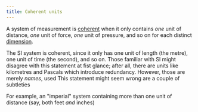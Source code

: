 ```yaml
---
title: Coherent units
---
```


A system of measurement is
[coherent](https://en.wikipedia.org/wiki/Coherence_(units_of_measurement)) when
it only contains *one* unit of distance, *one* unit of force, *one* unit of
pressure, and so on for each distinct
[dimension](https://en.wikipedia.org/wiki/Dimensional_analysis).

The SI system is coherent, since it only has one unit of length (the metre),
one unit of time (the second), and so on. Those familiar with SI might disagree
with this statement at fist glance; after all, there are units like kilometres
and Pascals which introduce redundancy. However, those are merely *names*, used
This statement might seem wrong
are a couple of subtleties

For example, an "imperial" system containing more than one unit of distance
(say, both feet *and* inches)
